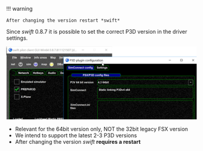 <!--
    SPDX-FileCopyrightText: Copyright (C) swift Project Community / Contributors
    SPDX-License-Identifier: GFDL-1.3-only
-->

!!! warning

    After changing the version restart *swift*

Since *swift* 0.8.7 it is possible to set the correct P3D version in the driver settings.

![](./../../../img/P3D_version.jpg)

* Relevant for the 64bit version only, NOT the 32bit legacy FSX version
* We intend to support the latest 2-3 P3D versions
* After changing the version *swift* **requires a restart**
